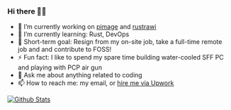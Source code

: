 ### Hi there 👋😀

- 🔭 I’m currently working on [pimage](https://github.com/rahmatnazali/pimage) and [rustrawi](https://github.com/rahmatnazali/rustrawi)
- 🌱 I’m currently learning: Rust, DevOps
- 🎯 Short-term goal: Resign from my on-site job, take a full-time remote job and and contribute to FOSS!
- ⚡ Fun fact: I like to spend my spare time building water-cooled SFF PC and playing with PCP air gun
- 💬 Ask me about anything related to coding
- 📫 How to reach me: my email, or [hire me via Upwork](https://www.upwork.com/freelancers/~01f03e22fefdfb7f2a)

[![Github Stats](https://github-readme-stats.vercel.app/api?username=rahmatnazali&count_private=true)](https://github.com/anuraghazra/github-readme-stats)

<!--
**rahmatnazali/rahmatnazali** is a ✨ _special_ ✨ repository because its `README.md` (this file) appears on your GitHub profile.

Here are some ideas to get you started:

- 🔭 I’m currently working on ...
- 🌱 I’m currently learning ...
- 👯 I’m looking to collaborate on ...
- 🤔 I’m looking for help with ...
- 💬 Ask me about ...
- 📫 How to reach me: ...
- 😄 Pronouns: ...

-->


